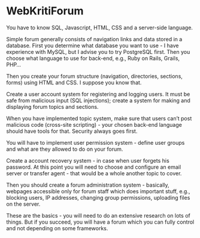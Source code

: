 # WebKritiForum



You have to know SQL, Javascript, HTML, CSS and a server-side language.

Simple forum generally consists of navigation links and data stored in a database. First you determine what database you want to use - I have experience with MySQL, but I advise you to try PostgreSQL first. Then you choose what language to use for back-end, e.g., Ruby on Rails, Grails, PHP…

Then you create your forum structure (navigation, directories, sections, forms) using HTML and CSS. I suppose you know that.

Create a user account system for registering and logging users. It must be safe from malicious input (SQL injections); create a system for making and displaying forum topics and sections.

When you have implemented topic system, make sure that users can’t post malicious code (cross-site scripting) - your chosen back-end language should have tools for that. Security always goes first.

You will have to implement user permission system - define user groups and what are they allowed to do on your forum.

Create a account recovery system - in case when user forgets his password. At this point you will need to choose and configure an email server or transfer agent - that would be a whole another topic to cover.

Then you should create a forum administration system - basically, webpages accessible only for forum staff which does important stuff, e.g., blocking users, IP addresses, changing group permissions, uploading files on the server.

These are the basics - you will need to do an extensive research on lots of things. But if you succeed, you will have a forum which you can fully control and not depending on some frameworks.
